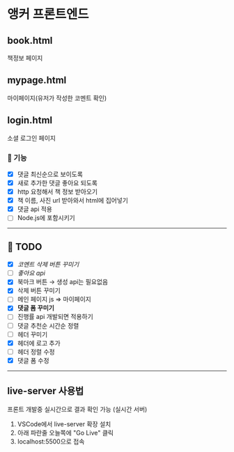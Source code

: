 # 앵커 프론트엔드

## book.html

책정보 페이지

## mypage.html

마이페이지(유저가 작성한 코멘트 확인)

## login.html

소셜 로그인 페이지

### :memo: 기능

- [x] 댓글 최신순으로 보이도록
- [x] 새로 추가한 댓글 좋아요 되도록
- [x] http 요청해서 책 정보 받아오기
- [x] 책 이름, 사진 url 받아와서 html에 집어넣기
- [x] 댓글 api 적용
- [ ] Node.js에 포함시키기

---

## :gem: TODO

- [x] _코멘트 삭제 버튼 꾸미기_
- [ ] _좋아요 api_
- [x] 북마크 버튼 → 생성 api는 필요없음
- [x] 삭제 버튼 꾸미기
- [ ] 메인 페이지 js => 마이페이지
- [x] **댓글 폼 꾸미기**
- [ ] 진행률 api 개발되면 적용하기
- [ ] 댓글 추천순 시간순 정렬
- [ ] 헤더 꾸미기
- [x] 헤더에 로고 추가
- [ ] 헤더 정렬 수정
- [x] 댓글 폼 수정

---

## live-server 사용법

프론트 개발중 실시간으로 결과 확인 가능 (실시간 서버)

1. VSCode에서 live-server 확장 설치
2. 아래 파란줄 오늘쪽에 "Go Live" 클릭
3. localhost:5500으로 접속

